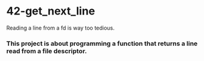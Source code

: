 # 42-get_next_line  
Reading a line from a fd is way too tedious.  
  
### This project is about programming a function that returns a line read from a file descriptor.
